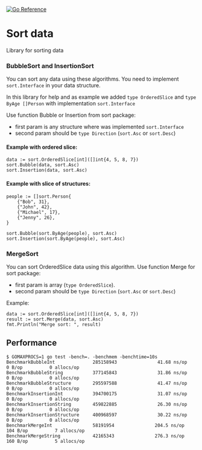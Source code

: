 <a href="https://pkg.go.dev/github.com/fedchishina/sort"><img src="https://pkg.go.dev/badge/github.com/fedchishina/sort.svg" alt="Go Reference"></a>

Sort data
=======================

Library for sorting data

### BubbleSort and InsertionSort
You can sort any data using these algorithms.
You need to implement `sort.Interface` in your data structure.

In this library for help and as example we added `type OrderedSlice` and `type ByAge []Person` with implementation `sort.Interface`

Use function Bubble or Insertion from sort package:
- first param is any structure where was implemented `sort.Interface`
- second param should be `type Direction` (`sort.Asc` or `sort.Desc`)

#### Example with ordered slice: 
```
data := sort.OrderedSlice[int]([]int{4, 5, 8, 7})
sort.Bubble(data, sort.Asc)
sort.Insertion(data, sort.Asc)
```

#### Example with slice of structures:
```
people := []sort.Person{
    {"Bob", 31},
    {"John", 42},
    {"Michael", 17},
    {"Jenny", 26},
}

sort.Bubble(sort.ByAge(people), sort.Asc)
sort.Insertion(sort.ByAge(people), sort.Asc)
```

### MergeSort
You can sort OrderedSlice data using this algorithm.
Use function Merge for sort package:
- first param is array (`type OrderedSlice`).
- second param should be `type Direction` (`sort.Asc` or `sort.Desc`)

Example:
```
data := sort.OrderedSlice[int]([]int{4, 5, 8, 7})
result := sort.Merge(data, sort.Asc)
fmt.Println("Merge sort: ", result)
```

## Performance
```
$ GOMAXPROCS=1 go test -bench=. -benchmem -benchtime=10s
BenchmarkBubbleInt              285158943               41.68 ns/op            0 B/op          0 allocs/op
BenchmarkBubbleString           377145843               31.86 ns/op            0 B/op          0 allocs/op
BenchmarkBubbleStructure        295597588               41.47 ns/op            0 B/op          0 allocs/op
BenchmarkInsertionInt           394700175               31.07 ns/op            0 B/op          0 allocs/op
BenchmarkInsertionString        459822885               26.30 ns/op            0 B/op          0 allocs/op
BenchmarkInsertionStructure     400968597               30.22 ns/op            0 B/op          0 allocs/op
BenchmarkMergeInt               58191954               204.5 ns/op           104 B/op          7 allocs/op
BenchmarkMergeString            42165343               276.3 ns/op           160 B/op          5 allocs/op
```
